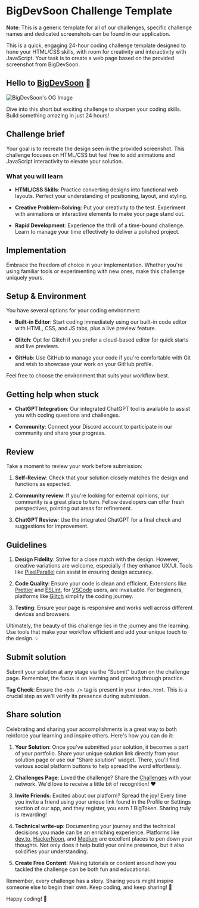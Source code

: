 # BigDevSoon Challenge Template

**Note**: This is a generic template for all of our challenges, specific challenge names and dedicated screenshots can be found in our application.

This is a quick, engaging 24-hour coding challenge template designed to hone your HTML/CSS skills, with room for creativity and interactivity with JavaScript. Your task is to create a web page based on the provided screenshot from BigDevSoon.

## Hello to [BigDevSoon](https://bigdevsoon.me/) 👋

![BigDevSoon's OG Image](https://app.bigdevsoon.me/og-image.png)

Dive into this short but exciting challenge to sharpen your coding skills. Build something amazing in just 24 hours!

## Challenge brief

Your goal is to recreate the design seen in the provided screenshot. This challenge focuses on HTML/CSS but feel free to add animations and JavaScript interactivity to elevate your solution.

### What you will learn

- **HTML/CSS Skills**: Practice converting designs into functional web layouts. Perfect your understanding of positioning, layout, and styling.

- **Creative Problem-Solving**: Put your creativity to the test. Experiment with animations or interactive elements to make your page stand out.

- **Rapid Development**: Experience the thrill of a time-bound challenge. Learn to manage your time effectively to deliver a polished project.

## Implementation

Embrace the freedom of choice in your implementation. Whether you're using familiar tools or experimenting with new ones, make this challenge uniquely yours.

## Setup & Environment

You have several options for your coding environment:

- **Built-in Editor**: Start coding immediately using our built-in code editor with HTML, CSS, and JS tabs, plus a live preview feature.

- **Glitch**: Opt for Glitch if you prefer a cloud-based editor for quick starts and live previews.

- **GitHub**: Use GitHub to manage your code if you're comfortable with Git and wish to showcase your work on your GitHub profile.

Feel free to choose the environment that suits your workflow best.

## Getting help when stuck

- **ChatGPT Integration**: Our integrated ChatGPT tool is available to assist you with coding questions and challenges.

- **Community**: Connect your Discord account to participate in our community and share your progress.

## Review

Take a moment to review your work before submission:

1. **Self-Review**: Check that your solution closely matches the design and functions as expected.

2. **Community review**: If you're looking for external opinions, our community is a great place to turn. Fellow developers can offer fresh perspectives, pointing out areas for refinement.

3. **ChatGPT Review**: Use the integrated ChatGPT for a final check and suggestions for improvement.

## Guidelines

1. **Design Fidelity**: Strive for a close match with the design. However, creative variations are welcome, especially if they enhance UX/UI. Tools like [PixelParallel](https://chrome.google.com/webstore/detail/pixelparallel-by-htmlburg/iffnoibnepbcloaaagchjonfplimpkob?hl=en) can assist in ensuring design accuracy.

2. **Code Quality**: Ensure your code is clean and efficient. Extensions like [Prettier](https://marketplace.visualstudio.com/items?itemName=esbenp.prettier-vscode) and [ESLint](https://marketplace.visualstudio.com/items?itemName=dbaeumer.vscode-eslint), for [VSCode](https://code.visualstudio.com/) users, are invaluable. For beginners, platforms like [Glitch](https://glitch.com/) simplify the coding journey.

3. **Testing**: Ensure your page is responsive and works well across different devices and browsers.

Ultimately, the beauty of this challenge lies in the journey and the learning. Use tools that make your workflow efficient and add your unique touch to the design. 💡

## Submit solution

Submit your solution at any stage via the "Submit" button on the challenge page. Remember, the focus is on learning and growing through practice.

**Tag Check**: Ensure the `<bds />` tag is present in your `index.html`. This is a crucial step as we'll verify its presence during submission.

## Share solution

Celebrating and sharing your accomplishments is a great way to both reinforce your learning and inspire others. Here's how you can do it:

1. **Your Solution**: Once you've submitted your solution, it becomes a part of your portfolio. Share your unique solution link directly from your solution page or use our "Share solution" widget. There, you'll find various social platform buttons to help spread the word effortlessly.

2. **Challenges Page**: Loved the challenge? Share the [Challenges](https://app.bigdevsoon.me/challenges) with your network. We'd love to receive a little bit of recognition! ❤️

3. **Invite Friends**: Excited about our platform? Spread the joy! Every time you invite a friend using your unique link found in the Profile or Settings section of our app, and they register, you earn 1 BigToken. Sharing truly is rewarding!

4. **Technical write-up**: Documenting your journey and the technical decisions you made can be an enriching experience. Platforms like [dev.to](https://dev.to/), [HackerNoon](https://hackernoon.com/), and [Medium](http://medium.com/) are excellent places to pen down your thoughts. Not only does it help build your online presence, but it also solidifies your understanding.

5. **Create Free Content**: Making tutorials or content around how you tackled the challenge can be both fun and educational.

Remember, every challenge has a story. Sharing yours might inspire someone else to begin their own. Keep coding, and keep sharing! 🌟

Happy coding! 🚀

